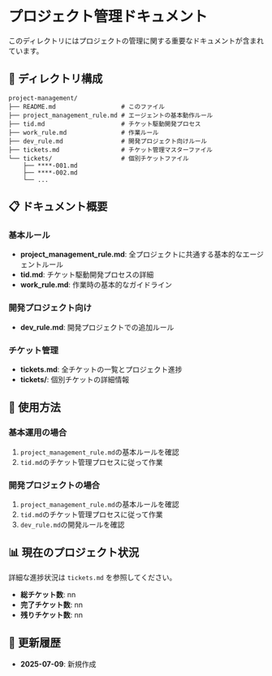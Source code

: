 # プロジェクト管理ドキュメント

このディレクトリにはプロジェクトの管理に関する重要なドキュメントが含まれています。

## 📁 ディレクトリ構成

```
project-management/
├── README.md                  # このファイル
├── project_management_rule.md # エージェントの基本動作ルール
├── tid.md                     # チケット駆動開発プロセス
├── work_rule.md               # 作業ルール
├── dev_rule.md                # 開発プロジェクト向けルール
├── tickets.md                 # チケット管理マスターファイル
└── tickets/                   # 個別チケットファイル
    ├── ****-001.md
    ├── ****-002.md
    └── ...
```

## 📋 ドキュメント概要

### 基本ルール
- **project_management_rule.md**: 全プロジェクトに共通する基本的なエージェントルール
- **tid.md**: チケット駆動開発プロセスの詳細
- **work_rule.md**: 作業時の基本的なガイドライン

### 開発プロジェクト向け
- **dev_rule.md**: 開発プロジェクトでの追加ルール

### チケット管理
- **tickets.md**: 全チケットの一覧とプロジェクト進捗
- **tickets/**: 個別チケットの詳細情報

## 🎯 使用方法

### 基本運用の場合
1. `project_management_rule.md`の基本ルールを確認
2. `tid.md`のチケット管理プロセスに従って作業

### 開発プロジェクトの場合
1. `project_management_rule.md`の基本ルールを確認
2. `tid.md`のチケット管理プロセスに従って作業
3. `dev_rule.md`の開発ルールを確認

## 📊 現在のプロジェクト状況

詳細な進捗状況は `tickets.md` を参照してください。

- **総チケット数**: nn
- **完了チケット数**: nn
- **残りチケット数**: nn

## 🔄 更新履歴

- **2025-07-09**: 新規作成
